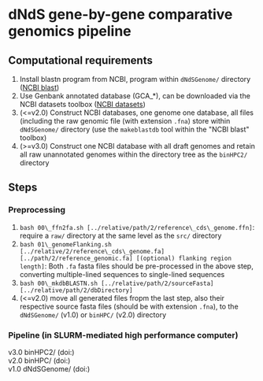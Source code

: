 # dNdS gene-by-gene comparative genomics pipeline

## Computational requirements

1. Install blastn program from NCBI, program within `dNdSGenome/` directory ([NCBI blast](https://blast.ncbi.nlm.nih.gov/doc/blast-help/downloadblastdata.html))
0. Use Genbank annotated database (GCA\_\*), can be downloaded via the NCBI datasets toolbox ([NCBI datasets](https://www.ncbi.nlm.nih.gov/datasets/docs/v2/download-and-install/))
0. (<=v2.0) Construct NCBI databases, one genome one database, all files (including the raw genomic file (with extension `.fna`) store within `dNdSGenome/` directory (use the `makeblastdb` tool within the "NCBI blast" toolbox)
0. (>=v3.0) Construct one NCBI database with all draft genomes and retain all raw unannotated genomes within the directory tree as the `binHPC2/` directory

## Steps

### Preprocessing

1. `bash 00\_ffn2fa.sh [../relative/path/2/reference\_cds\_genome.ffn]`: require a `raw/` directory at the same level as the `src/` directory
0. `bash 01\_genomeFlanking.sh [../relative/2/reference\_cds\_genome.fa] [../path/2/reference_genomic.fa] [(optional) flanking region length]`: Both `.fa` fasta files should be pre-processed in the above step, converting multiple-lined sequences to single-lined sequences
0. `bash 00\_mkdbBLASTN.sh [../relative/path/2/sourceFasta] [../relative/path/2/dbDirectory]`
0. (<=v2.0) move all generated files fropm the last step, also their respective source fasta files (should be with extension `.fna`), to the `dNdSGenome/` (v1.0) or `binHPC/` (v2.0) directory

### Pipeline (in SLURM-mediated high performance computer)

v3.0 binHPC2/ (doi:)  
v2.0 binHPC/ (doi:)  
v1.0 dNdSGenome/ (doi:)
